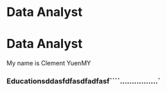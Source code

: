# Data Analyst
# Data Analyst
My name is Clement YuenMY








  

### Educationsddasfdfasdfadfasf````................`
